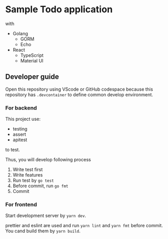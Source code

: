 # Sample Todo application

with

- Golang
  - GORM
  - Echo
- React
  - TypeScript
  - Material UI

## Developer guide

Open this repository using VScode or GitHub codespace because this repository has `.devcontainer` to define common develop environment.

### For backend

This project use:

- testing
- assert
- apitest

to test.

Thus, you will develop following process

1. Write test first
2. Write features
3. Run test by `go test`
4. Before commit, run `go fmt`
5. Commit

### For frontend

Start development server by `yarn dev`.

prettier and eslint are used and run `yarn lint` and `yarn fmt` before commit. You cand build them by `yarn build`.
